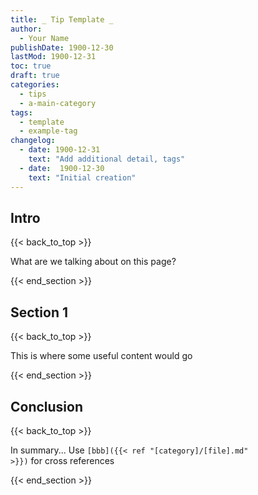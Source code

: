 ```yaml
---
title: _ Tip Template _
author: 
  - Your Name
publishDate: 1900-12-30
lastMod: 1900-12-31
toc: true
draft: true
categories:
  - tips
  - a-main-category
tags:
  - template
  - example-tag
changelog:
  - date: 1900-12-31
    text: "Add additional detail, tags"
  - date:  1900-12-30
    text: "Initial creation"
---
```


## Intro
{{< back_to_top >}}

What are we talking about on this page?

{{< end_section >}}

## Section 1
{{< back_to_top >}}

This is where some useful content would go

{{< end_section >}}

## Conclusion
{{< back_to_top >}}

In summary... Use <code>[bbb]({{&lt; ref "[category]/[file].md" &gt;}})</code> for cross references

{{< end_section >}}
